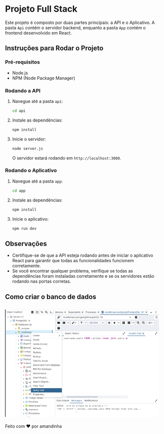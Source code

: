 # Projeto Full Stack

Este projeto é composto por duas partes principais: a API e o Aplicativo. A pasta `Api` contém o servidor backend, enquanto a pasta `App` contém o frontend desenvolvido em React.

## Instruções para Rodar o Projeto

### Pré-requisitos

- Node.js
- NPM (Node Package Manager)

### Rodando a API

1. Navegue até a pasta `api`:

    ```sh
    cd api
    ```

2. Instale as dependências:

    ```sh
    npm install
    ```

3. Inicie o servidor:

    ```sh
    node server.js
    ```

    O servidor estará rodando em `http://localhost:3000`.

### Rodando o Aplicativo

1. Navegue até a pasta `app`:

    ```sh
    cd app
    ```

2. Instale as dependências:

    ```sh
    npm install
    ```

3. Inicie o aplicativo:

    ```sh
    npm run dev
    ```

## Observações

- Certifique-se de que a API esteja rodando antes de iniciar o aplicativo React para garantir que todas as funcionalidades funcionem corretamente.
- Se você encontrar qualquer problema, verifique se todas as dependências foram instaladas corretamente e se os servidores estão rodando nas portas corretas.

## Como criar o banco de dados
![abra o pgadmin e siga esses passos](image.png)
---

Feito com ❤️ por amandinha
